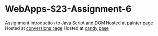
# WebApps-S23-Assignment-6
Assignment introduction to Java Script and DOM
Hosted at <a href="https://44-563-web-apps-s23.github.io/44563-webapps-s23-assignment6-Saikiran174/painter.html">painter  page</a>
Hosted at <a href="https://44-563-web-apps-s23.github.io/44563-webapps-s23-assignment6-Saikiran174/conversions.html">conversions page</a>
Hosted at <a href="https://44-563-web-apps-s23.github.io/44563-webapps-s23-assignment6-Saikiran174/candy.html">candy page</a>